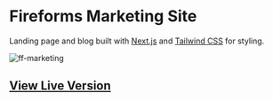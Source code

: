 # Fireforms Marketing Site

Landing page and blog built with [Next.js](https://nextjs.org/) and [Tailwind CSS](https://tailwindcss.com) for styling.

![ff-marketing](https://github.com/seananth/sean_public/blob/master/ff-marketing.gif?raw=true)


## [View Live Version](https://fireforms.io/)
